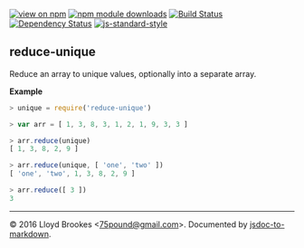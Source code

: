 [![view on npm](http://img.shields.io/npm/v/reduce-unique.svg)](https://www.npmjs.org/package/reduce-unique)
[![npm module downloads](http://img.shields.io/npm/dt/reduce-unique.svg)](https://www.npmjs.org/package/reduce-unique)
[![Build Status](https://travis-ci.org/75lb/reduce-unique.svg?branch=master)](https://travis-ci.org/75lb/reduce-unique)
[![Dependency Status](https://david-dm.org/75lb/reduce-unique.svg)](https://david-dm.org/75lb/reduce-unique)
[![js-standard-style](https://img.shields.io/badge/code%20style-standard-brightgreen.svg)](https://github.com/feross/standard)

<a name="module_reduce-unique"></a>
## reduce-unique
Reduce an array to unique values, optionally into a separate array.

**Example**  
```js
> unique = require('reduce-unique')

> var arr = [ 1, 3, 8, 3, 1, 2, 1, 9, 3, 3 ]

> arr.reduce(unique)
[ 1, 3, 8, 2, 9 ]

> arr.reduce(unique, [ 'one', 'two' ])
[ 'one', 'two', 1, 3, 8, 2, 9 ]

> arr.reduce([ 3 ])
3
```

* * *

&copy; 2016 Lloyd Brookes \<75pound@gmail.com\>. Documented by [jsdoc-to-markdown](https://github.com/jsdoc2md/jsdoc-to-markdown).
